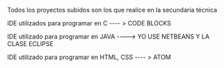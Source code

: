 Todos los proyectos subidos son los que realice en la secundaria técnica 

IDE utilizados para programar en C  ---- > CODE BLOCKS

IDE utilizado para programar en JAVA ----> YO USE NETBEANS Y LA CLASE ECLIPSE 

IDE utilizado para programar en HTML, CSS ---- > ATOM
